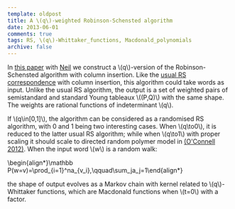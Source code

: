 ```yaml
---
template: oldpost
title: A \(q\)-weighted Robinson-Schensted algorithm
date: 2013-06-01
comments: true
tags: RS, \(q\)-Whittaker_functions, Macdonald_polynomials
archive: false
---
```

In [this paper](https://projecteuclid.org/euclid.ejp/1465064320) with [Neil](http://www.bristol.ac.uk/maths/people/neil-m-oconnell/) we construct a \\(q\\)-version of the Robinson-Schensted
algorithm with column insertion. Like the [usual RS
correspondence](http://en.wikipedia.org/wiki/Robinson–Schensted_correspondence)
with column insertion, this algorithm could take words as input. Unlike
the usual RS algorithm, the output is a set of weighted pairs of
semistandard and standard Young tableaux \\((P,Q)\\) with the same
shape. The weights are rational functions of indeterminant \\(q\\).

If \\(q\\in\[0,1\]\\), the algorithm can be considered as a randomised
RS algorithm, with 0 and 1 being two interesting cases. When
\\(q\\to0\\), it is reduced to the latter usual RS algorithm; while
when \\(q\\to1\\) with proper scaling it should scale to directed random
polymer model in [(O'Connell 2012)](http://arxiv.org/abs/0910.0069).
When the input word \\(w\\) is a random walk:

\\begin{align\*}\\mathbb
P(w=v)=\\prod\_{i=1}^na\_{v\_i},\\qquad\\sum\_ja\_j=1\\end{align\*}

the shape of output evolves as a Markov chain with kernel related to
\\(q\\)-Whittaker functions, which are Macdonald functions when
\\(t=0\\) with a factor.


